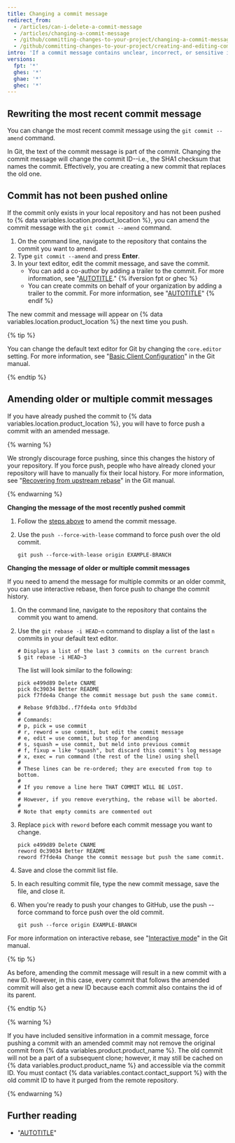 ```yaml
---
title: Changing a commit message
redirect_from:
  - /articles/can-i-delete-a-commit-message
  - /articles/changing-a-commit-message
  - /github/committing-changes-to-your-project/changing-a-commit-message
  - /github/committing-changes-to-your-project/creating-and-editing-commits/changing-a-commit-message
intro: 'If a commit message contains unclear, incorrect, or sensitive information, you can amend it locally and push a new commit with a new message to {% data variables.product.product_name %}. You can also change a commit message to add missing information.'
versions:
  fpt: '*'
  ghes: '*'
  ghae: '*'
  ghec: '*'
---
```

## Rewriting the most recent commit message

You can change the most recent commit message using the `git commit --amend` command.

In Git, the text of the commit message is part of the commit. Changing the commit message will change the commit ID--i.e., the SHA1 checksum that names the commit. Effectively, you are creating a new commit that replaces the old one.

## Commit has not been pushed online

If the commit only exists in your local repository and has not been pushed to {% data variables.location.product_location %}, you can amend the commit message with the `git commit --amend` command.

1. On the command line, navigate to the repository that contains the commit you want to amend.
1. Type `git commit --amend` and press **Enter**.
1. In your text editor, edit the commit message, and save the commit.
    - You can add a co-author by adding a trailer to the commit. For more information, see "[AUTOTITLE](/pull-requests/committing-changes-to-your-project/creating-and-editing-commits/creating-a-commit-with-multiple-authors)."
{% ifversion fpt or ghec %}
    - You can create commits on behalf of your organization by adding a trailer to the commit. For more information, see "[AUTOTITLE](/pull-requests/committing-changes-to-your-project/creating-and-editing-commits/creating-a-commit-on-behalf-of-an-organization)"
{% endif %}

The new commit and message will appear on {% data variables.location.product_location %} the next time you push.

{% tip %}

You can change the default text editor for Git by changing the `core.editor` setting. For more information, see "[Basic Client Configuration](https://git-scm.com/book/en/Customizing-Git-Git-Configuration#_basic_client_configuration)" in the Git manual.

{% endtip %}

## Amending older or multiple commit messages

If you have already pushed the commit to {% data variables.location.product_location %}, you will have to force push a commit with an amended message.

{% warning %}

We strongly discourage force pushing, since this changes the history of your repository. If you force push, people who have already cloned your repository will have to manually fix their local history. For more information, see "[Recovering from upstream rebase](https://git-scm.com/docs/git-rebase#_recovering_from_upstream_rebase)" in the Git manual.

{% endwarning %}

**Changing the message of the most recently pushed commit**

1. Follow the [steps above](/pull-requests/committing-changes-to-your-project/creating-and-editing-commits/changing-a-commit-message#commit-has-not-been-pushed-online) to amend the commit message.
1. Use the `push --force-with-lease` command to force push over the old commit.

   ```shell
   git push --force-with-lease origin EXAMPLE-BRANCH
   ```

**Changing the message of older or multiple commit messages**

If you need to amend the message for multiple commits or an older commit, you can use interactive rebase, then force push to change the commit history.

1. On the command line, navigate to the repository that contains the commit you want to amend.
1. Use the `git rebase -i HEAD~n` command to display a list of the last `n` commits in your default text editor.

   ```shell
   # Displays a list of the last 3 commits on the current branch
   $ git rebase -i HEAD~3
   ```

   The list will look similar to the following:

   ```shell
   pick e499d89 Delete CNAME
   pick 0c39034 Better README
   pick f7fde4a Change the commit message but push the same commit.

   # Rebase 9fdb3bd..f7fde4a onto 9fdb3bd
   #
   # Commands:
   # p, pick = use commit
   # r, reword = use commit, but edit the commit message
   # e, edit = use commit, but stop for amending
   # s, squash = use commit, but meld into previous commit
   # f, fixup = like "squash", but discard this commit's log message
   # x, exec = run command (the rest of the line) using shell
   #
   # These lines can be re-ordered; they are executed from top to bottom.
   #
   # If you remove a line here THAT COMMIT WILL BE LOST.
   #
   # However, if you remove everything, the rebase will be aborted.
   #
   # Note that empty commits are commented out
   ```

1. Replace `pick` with `reword` before each commit message you want to change.

   ```shell
   pick e499d89 Delete CNAME
   reword 0c39034 Better README
   reword f7fde4a Change the commit message but push the same commit.
   ```

1. Save and close the commit list file.
1. In each resulting commit file, type the new commit message, save the file, and close it.
1. When you're ready to push your changes to GitHub, use the push --force command to force push over the old commit.

   ```shell
   git push --force origin EXAMPLE-BRANCH
   ```

For more information on interactive rebase, see "[Interactive mode](https://git-scm.com/docs/git-rebase#_interactive_mode)" in the Git manual.

{% tip %}

As before, amending the commit message will result in a new commit with a new ID. However, in this case, every commit that follows the amended commit will also get a new ID because each commit also contains the id of its parent.

{% endtip %}

{% warning %}

If you have included sensitive information in a commit message, force pushing a commit with an amended commit may not remove the original commit from {% data variables.product.product_name %}. The old commit will not be a part of a subsequent clone; however, it may still be cached on {% data variables.product.product_name %} and accessible via the commit ID. You must contact {% data variables.contact.contact_support %} with the old commit ID to have it purged from the remote repository.

{% endwarning %}

## Further reading

- "[AUTOTITLE](/authentication/managing-commit-signature-verification/signing-commits)"
